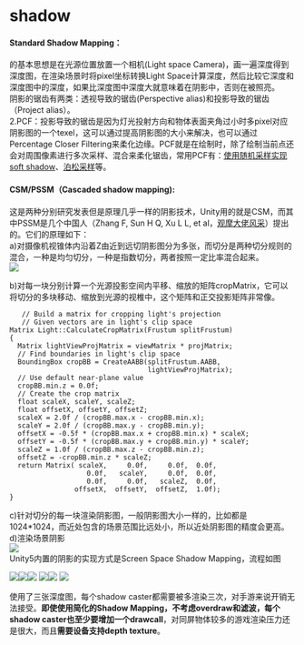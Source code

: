 # shadow

#### Standard Shadow Mapping：

的基本思想是在光源位置放置一个相机\(Light space Camera\)，画一遍深度得到深度图，在渲染场景时将pixel坐标转换Light Space计算深度，然后比较它深度和深度图中的深度，如果比深度图中深度大就意味着在阴影中，否则在被照亮。  
阴影的锯齿有两类：透视导致的锯齿\(Perspective alias\)和投影导致的锯齿（Project alias）。  
2.PCF：投影导致的锯齿是因为灯光投射方向和物体表面夹角过小时多pixel对应阴影图的一个texel，这可以通过提高阴影图的大小来解决，也可以通过Percentage Closer Filtering来柔化边缘。PCF就是在绘制时，除了绘制当前点还会对周围像素进行多次采样、混合来柔化锯齿，常用PCF有：[使用随机采样实现soft shadow](https://link.zhihu.com/?target=http%3A//blog.csdn.net/candycat1992/article/details/8981370)、[泊松采样](https://link.zhihu.com/?target=http%3A//www.ownself.org/blog/2010/percentage-closer-filtering.html)等。

 

#### CSM/PSSM（Cascaded shadow mapping\):

这是两种分别研究发表但是原理几乎一样的阴影技术，Unity用的就是CSM，而其中PSSM是几个中国人（Zhang F, Sun H Q, Xu L L, et al，[观摩大佬风采](https://link.zhihu.com/?target=http%3A//cs.scu.edu.cn/cs/xyxw/webinfo/2014/05/1397522799914515.htm)）提出的。它们的原理如下：  
a\)对摄像机视锥体内沿着Z由近到远切阴影图分为多张，而切分是两种切分规则的混合，一种是均匀切分，一种是指数切分，两者按照一定比率混合起来。  
![](https://pic2.zhimg.com/80/v2-0ae72a1c96b4279b6b085e00c26f57ad_720w.png)  
  
b\)对每一块分别计算一个光源投影空间内平移、缩放的矩阵cropMatrix，它可以将切分的多块移动、缩放到光源的视椎中，这个矩阵和正交投影矩阵非常像。  


```text
   // Build a matrix for cropping light's projection
   // Given vectors are in light's clip space
Matrix Light::CalculateCropMatrix(Frustum splitFrustum)
{
  Matrix lightViewProjMatrix = viewMatrix * projMatrix;
  // Find boundaries in light's clip space
  BoundingBox cropBB = CreateAABB(splitFrustum.AABB,
                                  lightViewProjMatrix);
  // Use default near-plane value
  cropBB.min.z = 0.0f;
  // Create the crop matrix
  float scaleX, scaleY, scaleZ;
  float offsetX, offsetY, offsetZ;
  scaleX = 2.0f / (cropBB.max.x - cropBB.min.x);
  scaleY = 2.0f / (cropBB.max.y - cropBB.min.y);
  offsetX = -0.5f * (cropBB.max.x + cropBB.min.x) * scaleX;
  offsetY = -0.5f * (cropBB.max.y + cropBB.min.y) * scaleY;
  scaleZ = 1.0f / (cropBB.max.z - cropBB.min.z);
  offsetZ = -cropBB.min.z * scaleZ;
  return Matrix( scaleX,     0.0f,     0.0f,  0.0f,
                   0.0f,   scaleY,     0.0f,  0.0f,
                   0.0f,     0.0f,   scaleZ,  0.0f,
                offsetX,  offsetY,  offsetZ,  1.0f);
}
```

c\)针对切分的每一块渲染阴影图，一般阴影图大小一样的，比如都是1024\*1024，而近处包含的场景范围比远处小，所以近处阴影图的精度会更高。  
d\)渲染场景阴影  
![](https://pic4.zhimg.com/80/v2-0a754fdc0b823495b997af96ab509c53_720w.jpg)  
Unity5内置的阴影的实现方式是Screen Space Shadow Mapping，流程如图

 ![](http://km.oa.com/files/photos/pictures/201707/1499402620_97_w292_h178.png)![](http://km.oa.com/files/photos/pictures/201707/1499402620_17_w292_h178.png)![](http://km.oa.com/files/photos/pictures/201707/1499402620_56_w292_h218.png) ![](http://km.oa.com/files/photos/pictures/201707/1499402620_74_w292_h173.png)![](http://km.oa.com/articles/show/329935?from=iSearch)  ![](http://km.oa.com/articles/show/329935?from=iSearch)

使用了三张深度图，每个shadow caster都需要被多渲染三次，对手游来说开销无法接受。**即使使用简化的Shadow Mapping，不考虑overdraw和滤波，每个shadow caster也至少要增加一个drawcall**，对同屏物体较多的游戏渲染压力还是很大，而且**需要设备支持depth texture**。

